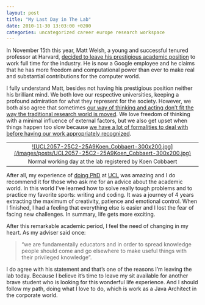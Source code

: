 ```yaml
---
layout: post
title: "My Last Day in The Lab"
date: 2010-11-30 13:03:00 +0200
categories: uncategorized career europe research workspace
---
```


In November 15th this year, Matt Welsh, a young and successful tenured professor at Harvard, <a href="http://matt-welsh.blogspot.com/2010/11/why-im-leaving-harvard.html">decided to leave his prestigious academic position</a> to work full time for the industry. He is now a Google employee and he claims that he has more freedom and computational power than ever to make real and substantial contributions for the computer world.

I fully understand Matt, besides not having his prestigious position neither his brilliant mind. We both love our respective universities, keeping a profound admiration for what they represent for the society. However, we both also agree that sometimes <a href="http://69.89.31.239/~hildeber/?p=92">our way of thinking and acting don’t fit the way the traditional research world is moved</a>. We love freedom of thinking with a minimal influence of external factors, but we also get upset when things happen too slow because <a href="http://69.89.31.239/~hildeber/?p=62">we have a lot of formalities to deal with before having our work appropriately recognized</a>.

<table align="center" cellpadding="0" cellspacing="0" style="margin-left: auto; margin-right: auto; text-align: center;">
<tbody>
<tr>
<td style="text-align: center;"><a href="http://69.89.31.239/~hildeber/wp-content/uploads/2010/11/UCL2057-25C2-25A9Koen_Cobbaert.jpg" style="margin-left: auto; margin-right: auto;">![UCL2057-25C2-25A9Koen_Cobbaert-300x200.jpg](/images/posts/UCL2057-25C2-25A9Koen_Cobbaert-300x200.jpg)</a></td>
</tr>
<tr>
<td style="text-align: center;">Normal working day at the lab registered by Koen Cobbaert</td>
</tr>
</tbody>
</table>
After all, my experience of <a href="http://69.89.31.239/~hildeber/?p=59">doing PhD</a> at <a href="http://www.uclouvain.be/">UCL</a> was amazing and I do recommend it for those who ask me for an advice about the academic world. In this world I’ve learned how to solve really tough problems and to practice my favorite sports: writing and coding. It was a journey of 4 years extracting the maximum of creativity, patience and emotional control. When I finished, I had a feeling that everything else is easier and I lost the fear of facing new challenges. In summary, life gets more exciting.

After this remarkable academic period, I feel the need of changing in my heart. As my adviser said once: 

> “we are fundamentally educators and in order to spread knowledge people should come and go elsewhere to make useful things with their privileged knowledge”.


I do agree with his statement and that’s one of the reasons I’m leaving the lab today. Because I believe it’s time to leave my sit available for another brave student who is looking for this wonderful life experience. And I should follow my path, doing what I love to do, which is work as a Java Architect in the corporate world.
